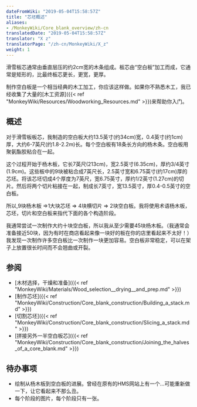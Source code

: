 ```yaml
---
dateFromWiki: "2019-05-04T15:58:57Z"
title: "芯坯概述"
aliases:
- /MonkeyWiki/Core_blank_overview/zh-cn
translatedDate: "2019-05-04T15:58:57Z"
translator: "X z"
translatorPage: "/zh-cn/MonkeyWiki/X_z"
weight: 1
---
```

滑雪板芯通常由垂直层压的约2cm宽的木条组成。板芯由“空白板”加工而成，它通常是矩形的，比最终板芯更长，更宽，更厚。

制作空白板是一个相当经典的木工加工，你应该这样做。如果你不熟悉木工，我已经收集了大量的[木工资源]({{< ref "MonkeyWiki/Resources/Woodworking_Resources.md" >}})来帮助你入门。 

## 概述

对于滑雪板板芯，我制造的空白板大约13.5英寸(约34cm)宽，0.4英寸(约1cm)厚，大约6-7英尺(约1.8-2.2m)长。每个空白板有18条长方向的杨木条。空白板用聚氨酯胶粘合在一起。

这个过程开始于杨木板，它长7英尺(213cm)，宽2.5英寸(6.35cm)，厚约3/4英寸(1.9cm)。这些板中的9块被粘合成7英尺长，2.5英寸宽和6.75英寸(约17cm)厚的芯坯。将该芯坯切成4个厚度为7英尺，宽6.75英寸，厚约1/2英寸(1.27cm)的切片。然后将两个切片粘接在一起，制成长7英寸，宽13.5英寸，厚0.4-0.5英寸的空白板。 

所以,9块杨木板 &rArr;1大块芯坯 &rArr; 4块横切片 &rArr; 2块空白板。我将使用术语杨木板，芯坯，切片和空白板来指代下面的各个构造阶段。

我通常尝试一次制作大约十块空白板，所以我从至少需要45块杨木板。（我通常会准备接近50块，因为有时在商店看起来像一块好的板在你的店里看起来不太好！）我发现一次制作许多空白板比一次制作一块更加容易。空白板非常稳定，可以在架子上放置很长时间而不会翘曲或开裂。

## 参阅

- [木材选择，干燥和准备]({{< ref "MonkeyWiki/Materials/Wood_selection__drying__and_prep.md" >}})
- [制作芯坯]({{< ref "MonkeyWiki/Construction/Core_blank_construction/Building_a_stack.md" >}})
- [切割芯坯]({{< ref "MonkeyWiki/Construction/Core_blank_construction/Slicing_a_stack.md" >}})
- [拼接另外一半空白板芯]({{< ref "MonkeyWiki/Construction/Core_blank_construction/Joining_the_halves_of_a_core_blank.md" >}})

## 待办事项

- 绘制从杨木板到空白板的进展。曾经在原有的HMS网站上有一个...可能重新做一下，让它看起来不那么丑。
- 每个阶段的图片，每个阶段只有一张。



